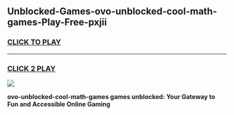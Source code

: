
## Unblocked-Games-ovo-unblocked-cool-math-games-Play-Free-pxjii
<h3>
<a href="https://premium76.site?title=ovo-unblocked-cool-math-games&ref=18A">CLICK TO PLAY</a></h3>
<hr>

<h3>
<a href="https://premium76.site?title=ovo-unblocked-cool-math-games&ref=18A">CLICK 2 PLAY</a>
  
</h3>

<a href="https://premium76.site?title=ovo-unblocked-cool-math-games&ref=18A"><img src="https://clearcache.store/games.png"></a>


**ovo-unblocked-cool-math-games games unblocked: Your Gateway to Fun and Accessible Online Gaming**

